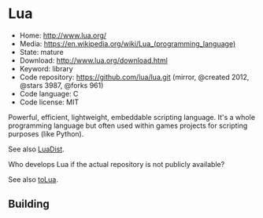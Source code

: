 # Lua

- Home: http://www.lua.org/
- Media: https://en.wikipedia.org/wiki/Lua_(programming_language)
- State: mature
- Download: http://www.lua.org/download.html
- Keyword: library
- Code repository: https://github.com/lua/lua.git (mirror, @created 2012, @stars 3987, @forks 961)
- Code language: C
- Code license: MIT

Powerful, efficient, lightweight, embeddable scripting language.
It's a whole programming language but often used within games projects for scripting purposes (like Python).

See also [LuaDist](https://github.com/LuaDist).

Who develops Lua if the actual repository is not publicly available?

See also [toLua](http://webserver2.tecgraf.puc-rio.br/~celes/tolua/tolua-3.2.html).

## Building
